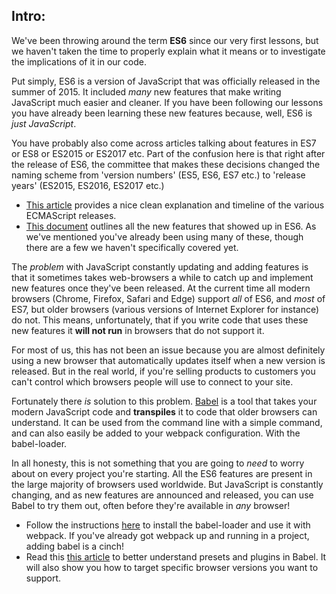 ## Intro:

We've been throwing around the term **ES6** since our very first lessons, but we haven't taken the time to properly explain what it means or to investigate the implications of it in our code.

Put simply, ES6 is a version of JavaScript that was officially released in the summer of 2015. It included _many_ new features that make writing JavaScript much easier and cleaner. If you have been following our lessons you have already been learning these new features because, well, ES6 is _just JavaScript_.

You have probably also come across articles talking about features in ES7 or ES8 or ES2015 or ES2017 etc. Part of the confusion here is that right after the release of ES6, the committee that makes these decisions changed the naming scheme from 'version numbers' (ES5, ES6, ES7 etc.) to 'release years' (ES2015, ES2016, ES2017 etc.)

-   [This article](https://codeburst.io/javascript-wtf-is-es6-es8-es-2017-ecmascript-dca859e4821c) provides a nice clean explanation and timeline of the various ECMAScript releases.
-   [This document](https://github.com/lukehoban/es6features) outlines all the new features that showed up in ES6. As we've mentioned you've already been using many of these, though there are a few we haven't specifically covered yet.

The _problem_ with JavaScript constantly updating and adding features is that it sometimes takes web-browsers a while to catch up and implement new features once they've been released. At the current time all modern browsers (Chrome, Firefox, Safari and Edge) support _all_ of ES6, and _most_ of ES7, but older browsers (various versions of Internet Explorer for instance) do not. This means, unfortunately, that if you write code that uses these new features it **will not run** in browsers that do not support it.

For most of us, this has not been an issue because you are almost definitely using a new browser that automatically updates itself when a new version is released. But in the real world, if you're selling products to customers you can't control which browsers people will use to connect to your site.

Fortunately there _is_ solution to this problem. [Babel](http://babeljs.io/) is a tool that takes your modern JavaScript code and **transpiles** it to code that older browsers can understand. It can be used from the command line with a simple command, and can also easily be added to your webpack configuration. With the babel-loader.

In all honesty, this is not something that you are going to _need_ to worry about on every project you're starting. All the ES6 features are present in the large majority of browsers used worldwide. But JavaScript is constantly changing, and as new features are announced and released, you can use Babel to try them out, often before they're available in _any_ browser!

-   Follow the instructions [here](https://github.com/babel/babel-loader) to install the babel-loader and use it with webpack. If you've already got webpack up and running in a project, adding babel is a cinch!
-   Read this [this article](https://blog.jakoblind.no/babel-preset-env/) to better understand presets and plugins in Babel. It will also show you how to target specific browser versions you want to support.
